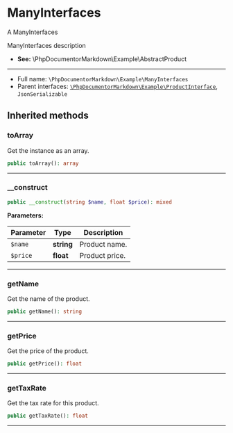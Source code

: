 # ManyInterfaces

A ManyInterfaces

ManyInterfaces description 

- **See:** \PhpDocumentorMarkdown\Example\AbstractProduct

***

* Full name: `\PhpDocumentorMarkdown\Example\ManyInterfaces`
* Parent interfaces:
  [`\PhpDocumentorMarkdown\Example\ProductInterface`](./ProductInterface),
  `JsonSerializable`

## Inherited methods

### toArray

Get the instance as an array.

```php
public toArray(): array
```

***

### __construct

```php
public __construct(string $name, float $price): mixed
```

**Parameters:**

| Parameter | Type       | Description    |
|-----------|------------|----------------|
| `$name`   | **string** | Product name.  |
| `$price`  | **float**  | Product price. |

***

### getName

Get the name of the product.

```php
public getName(): string
```

***

### getPrice

Get the price of the product.

```php
public getPrice(): float
```

***

### getTaxRate

Get the tax rate for this product.

```php
public getTaxRate(): float
```

***
